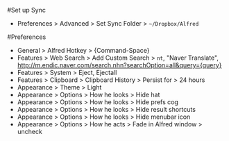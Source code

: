 #Set up Sync
- Preferences > Advanced > Set Sync Folder > `~/Dropbox/Alfred`

#Preferences
- General > Alfred Hotkey > {Command-Space}
- Features > Web Search > Add Custom Search > `nt`, "Naver Translate", <http://m.endic.naver.com/search.nhn?searchOption=all&query={query}>
- Features > System > Eject, Ejectall
- Features > Clipboard > Clipboard History > Persist for > 24 hours
- Appearance > Theme > Light
- Appearance > Options > How he looks > Hide hat
- Appearance > Options > How he looks > Hide prefs cog
- Appearance > Options > How he looks > Hide result shortcuts
- Appearance > Options > How he looks > Hide menubar icon
- Appearance > Options > How he acts > Fade in Alfred window > uncheck
